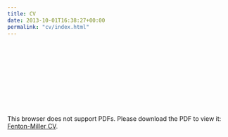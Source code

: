 ```yaml
---
title: CV
date: 2013-10-01T16:38:27+00:00
permalink: "cv/index.html"
---
```

<object data="https://solomonfentonmiller.github.io/files/Fenton-Miller_CV_2018.pdf" type="application/pdf" width="1000px" height="1500px">
    <embed src="https://solomonfentonmiller.github.io/files/Fenton-Miller_CV_2018.pdf" type="application/pdf">
        <p>This browser does not support PDFs. Please download the PDF to view it: <a href="https://solomonfentonmiller.github.io/files/Fenton-Miller_CV_2018.pdf">Fenton-Miller CV</a>.</p></embed>
</object>
